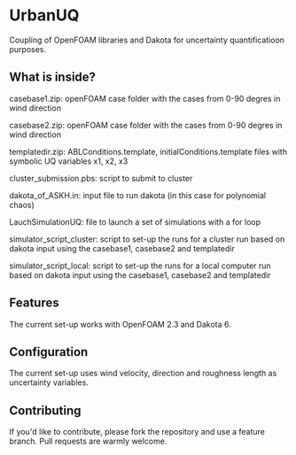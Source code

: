 <!--![Logo of the project](https://raw.githubusercontent.com/jehna/readme-best-practices/master/sample-logo.png)-->

# UrbanUQ

Coupling of OpenFOAM libraries and Dakota for uncertainty quantificatioon purposes. 

## What is inside?

casebase1.zip: openFOAM case folder with the cases from 0-90 degres in wind direction

casebase2.zip: openFOAM case folder with the cases from 0-90 degres in wind direction

templatedir.zip: ABLConditions.template, initialConditions.template files with symbolic UQ variables x1, x2, x3

cluster_submission.pbs: script to submit to cluster

dakota_of_ASKH.in: input file to run dakota (in this case for polynomial chaos)

LauchSimulationUQ: file to launch a set of simulations with a for loop

simulator_script_cluster: script to set-up the runs for a cluster run based on dakota input using the casebase1, casebase2 and templatedir

simulator_script_local: script to set-up the runs for a local computer run based on dakota input using the casebase1, casebase2 and templatedir

## Features

The current set-up works with OpenFOAM 2.3 and Dakota 6.

## Configuration

The current set-up uses wind velocity, direction and roughness length as uncertainty variables.

## Contributing

If you'd like to contribute, please fork the repository and use a feature
branch. Pull requests are warmly welcome.

